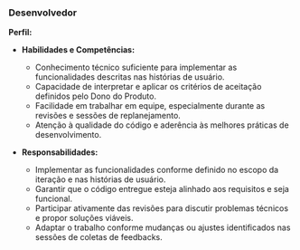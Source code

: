 ### Desenvolvedor
  
**Perfil:**  
  
- **Habilidades e Competências:**  
  - Conhecimento técnico suficiente para implementar as funcionalidades descritas nas histórias de usuário.  
  - Capacidade de interpretar e aplicar os critérios de aceitação definidos pelo Dono do Produto.  
  - Facilidade em trabalhar em equipe, especialmente durante as revisões e sessões de replanejamento.  
  - Atenção à qualidade do código e aderência às melhores práticas de desenvolvimento.
   
- **Responsabilidades:**  
  - Implementar as funcionalidades conforme definido no escopo da iteração e nas histórias de usuário.  
  - Garantir que o código entregue esteja alinhado aos requisitos e seja funcional.  
  - Participar ativamente das revisões para discutir problemas técnicos e propor soluções viáveis.  
  - Adaptar o trabalho conforme mudanças ou ajustes identificados nas sessões de coletas de feedbacks.

